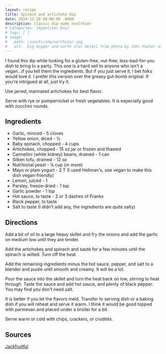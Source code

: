 ```yaml
---
layout: recipe
title: Spinach and artichoke dip
date: 2024-12-28 08:00:00 -0600
description: Classic dip made healthier
# categories: [Appetizer,Dip]
# tags: [ ]
# image:  
#   path: /assets/img/northstar.jpg
#   alt:  big dipper and north star detail from photo by John Fowler on Unsplash
---
```


I found this dip while looking for a gluten-free, nut-free, less-bad-for-you dish to bring to a party. This one is a hard sell to anyone who isn't a vegan...if you tell them the ingredients. But if you just serve it, I bet folks would love it. I prefer this version over the greasy gut-bomb original. If you're intrigued at all, just try it.

Use jarred, marinated artichokes for best flavor.

Serve with rye or pumpernickel or fresh vegetables. It is especially good with zucchini rounds. 

## Ingredients
- Garlic, minced - 5 cloves
- Yellow onion, diced - ½
- Baby spinach, chopped - 4 cups
- Artichokes, chopped - 15 oz jar or frozen and thawed
- Cannellini (white kidney) beans, drained - 1 can
- Silken tofu, drained - 12 oz
- Nutritional yeast - ¼ cup (or more)
- Mayo or plain yogurt - 2 T (I used Hellman's, use vegan to make this dish vegan-friendly)
- Lemon, juiced - 1
- Parsley, freeze-dried - 1 tsp
- Garlic powder - 1 tsp
- Hot sauce, to taste - 2 or 3 dashes of Franks
- Black pepper, to taste
- Salt to taste (I didn't add any, the ingredients are quite salty)

## Directions
Add a bit of oil to a large heavy skillet and fry the onions and add the garlic on medium low until they are tender.

Add the artichokes and spinach and sauté for a few minutes until the spinach is wilted. Turn off the heat.

Add the remaining ingredients minus the hot sauce, pepper, and salt to a blender and purée until smooth and creamy. It will be a lot.

Pour the sauce into the skillet and turn the heat back on low, stirring to heat through. Taste the sauce and add hot sauce, and plenty of black pepper. You may find you don't need salt.

It is better if you let the flavors meld. Transfer to serving dish or a baking dish if you will reheat and serve it warm. I think it would be good topped with parmesan and placed under a broiler for a bit.

Serve warm or cold with chips, crackers, or crudités.

## Sources
[Jackfruitful](https://jackfruitful.com/vegan-spinach-artichoke-dip-2/#recipe)
